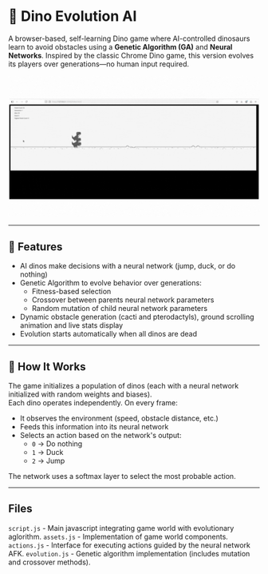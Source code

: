 # 🦖 Dino Evolution AI

A browser-based, self-learning Dino game where AI-controlled dinosaurs learn to avoid obstacles using a **Genetic Algorithm (GA)** and **Neural Networks**. Inspired by the classic Chrome Dino game, this version evolves its players over generations—no human input required.

![Dino Evolution Screenshot](./full.gif)

---


## 🚀 Features

- AI dinos make decisions with a neural network (jump, duck, or do nothing)
- Genetic Algorithm to evolve behavior over generations:
  - Fitness-based selection
  - Crossover between parents neural network parameters
  - Random mutation of child neural network parameters
- Dynamic obstacle generation (cacti and pterodactyls), ground scrolling animation and live stats display
- Evolution starts automatically when all dinos are dead

---

## 🧠 How It Works

The game initializes a population of dinos (each with a neural network initialized with random weights and biases).  
Each dino operates independently. On every frame:

- It observes the environment (speed, obstacle distance, etc.)
- Feeds this information into its neural network
- Selects an action based on the network's output:
  - `0` → Do nothing
  - `1` → Duck
  - `2` → Jump

The network uses a softmax layer to select the most probable action.

---

## Files

`script.js` - Main javascript integrating game world with evolutionary aglorithm.
`assets.js` - Implementation of game world components.
`actions.js` - Interface for executing actions guided by the neural network AFK.
`evolution.js` - Genetic algorithm implementation (includes mutation and crossover methods).